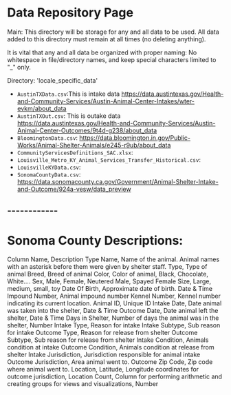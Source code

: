 # Data Repository Page
Main: This directory will be storage for any and all data to be used. All data added to this directory must remain at all times (no deleting anything).

It is vital that any and all data be organized with proper naming: No whitespace in file/directory names, and keep special characters limited to "_" only.

Directory: 'locale_specific_data'
- `AustinTXData.csv`:This is intake data https://data.austintexas.gov/Health-and-Community-Services/Austin-Animal-Center-Intakes/wter-evkm/about_data
- `AustinTXOut.csv`: This is outake data https://data.austintexas.gov/Health-and-Community-Services/Austin-Animal-Center-Outcomes/9t4d-g238/about_data
- `BloomingtonData.csv`: https://data.bloomington.in.gov/Public-Works/Animal-Shelter-Animals/e245-r9ub/about_data
- `CommunityServicesDefinitions_SAC.xlsx`: 
- `Louisville_Metro_KY_Animal_Services_Transfer_Historical.csv`: 
- `LouisvilleKYData.csv`: 
- `SonomaCountyData.csv`: https://data.sonomacounty.ca.gov/Government/Animal-Shelter-Intake-and-Outcome/924a-vesw/data_preview

## ------------
# Sonoma County Descriptions:
Column Name, Description	Type
Name, Name of the animal. Animal names with an asterisk before them were given by shelter staff.
Type, Type of animal
Breed, Breed of animal
Color, Color of animal, Black, Chocolate, White….
Sex, Male, Female, Neutered Male, Spayed Female
Size, Large, medium, small, toy
Date Of Birth, Approximate date of birth. Date & Time
Impound Number, Animal impound number
Kennel Number, Kennel number indicating its current location.
Animal ID, Unique ID
Intake Date, Date animal was taken into the shelter, Date & Time
Outcome Date, Date animal left the shelter, Date & Time
Days in Shelter, Number of days the animal was in the shelter, Number
Intake Type, Reason for intake
Intake Subtype, Sub reason for intake
Outcome Type, Reason for release from shelter
Outcome Subtype, Sub reason for release from shelter
Intake Condition, Animals condition at intake
Outcome Condition, Animals condition at release from shelter
Intake Jurisdiction, Jurisdiction responsible for animal intake
Outcome Jurisdiction, Area animal went to.
Outcome Zip Code, Zip code where animal went to.
Location, Latitude, Longitude coordinates for outcome jurisdiction, Location
Count, Column for performing arithmetic and creating groups for views and visualizations, Number
